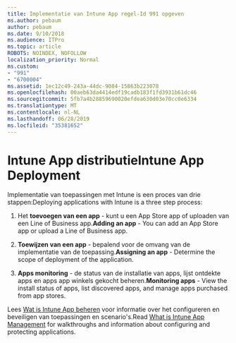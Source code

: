 ```yaml
---
title: Implementatie van Intune App regel-Id 991 opgeven
ms.author: pebaum
author: pebaum
ms.date: 9/10/2018
ms.audience: ITPro
ms.topic: article
ROBOTS: NOINDEX, NOFOLLOW
localization_priority: Normal
ms.custom:
- "991"
- "6700004"
ms.assetid: 1ec12c49-243a-44dc-9084-15863b223078
ms.openlocfilehash: 00aeb63da4414edf19cadb183f1fd3931b61dc46
ms.sourcegitcommit: 5fb7a4b28859690020efdea630d03e70cc0e6334
ms.translationtype: MT
ms.contentlocale: nl-NL
ms.lasthandoff: 06/28/2019
ms.locfileid: "35381652"
---
```

# <a name="intune-app-deployment"></a><span data-ttu-id="f3272-102">Intune App distributie</span><span class="sxs-lookup"><span data-stu-id="f3272-102">Intune App Deployment</span></span>

<span data-ttu-id="f3272-103">Implementatie van toepassingen met Intune is een proces van drie stappen:</span><span class="sxs-lookup"><span data-stu-id="f3272-103">Deploying applications with Intune is a three step process:</span></span>
  
1. <span data-ttu-id="f3272-104">Het **toevoegen van een app** - kunt u een App Store app of uploaden van een Line of Business app.</span><span class="sxs-lookup"><span data-stu-id="f3272-104">**Adding an app** - You can add an App Store app or upload a Line of Business app.</span></span>

2. <span data-ttu-id="f3272-105">**Toewijzen van een app** - bepalend voor de omvang van de implementatie van de toepassing.</span><span class="sxs-lookup"><span data-stu-id="f3272-105">**Assigning an app** - Determine the scope of deployment of the application.</span></span>

3. <span data-ttu-id="f3272-106">**Apps monitoring** - de status van de installatie van apps, lijst ontdekte apps en apps app winkels gekocht beheren.</span><span class="sxs-lookup"><span data-stu-id="f3272-106">**Monitoring apps** - View the install status of apps, list discovered apps, and manage apps purchased from app stores.</span></span>

<span data-ttu-id="f3272-107">Lees [Wat is Intune App beheren](https://docs.microsoft.com/intune/app-management) voor informatie over het configureren en beveiligen van toepassingen en scenario's.</span><span class="sxs-lookup"><span data-stu-id="f3272-107">Read [What is Intune App Management](https://docs.microsoft.com/intune/app-management) for walkthroughs and information about configuring and protecting applications.</span></span>
  